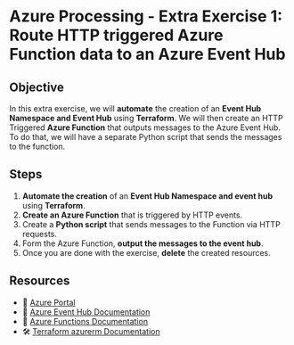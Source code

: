 # Azure Processing - Extra Exercise 1: Route HTTP triggered Azure Function data to an Azure Event Hub

## **Objective**  

In this extra exercise, we will **automate** the creation of an **Event Hub Namespace and Event Hub** using **Terraform**. We will then create an HTTP Triggered **Azure Function** that outputs messages to the Azure Event Hub. To do that, we will have a separate Python script that sends the messages to the function.

## **Steps**  

1. **Automate the creation** of an **Event Hub Namespace and event hub** using **Terraform**. 
2. **Create an Azure Function** that is triggered by HTTP events.  
3. Create a **Python script** that sends messages to the Function via HTTP requests.
4. Form the Azure Function, **output the messages to the event hub**.
5. Once you are done with the exercise, **delete** the created resources.

## **Resources**  

- 📌 [Azure Portal](https://portal.azure.com)  
- 📖 [Azure Event Hub Documentation](https://learn.microsoft.com/en-us/azure/event-hubs/)  
- 📖 [Azure Functions Documentation](https://learn.microsoft.com/en-us/azure/azure-functions/)  
- 🛠 [Terraform azurerm Documentation](https://registry.terraform.io/providers/hashicorp/azurerm/latest/docs)